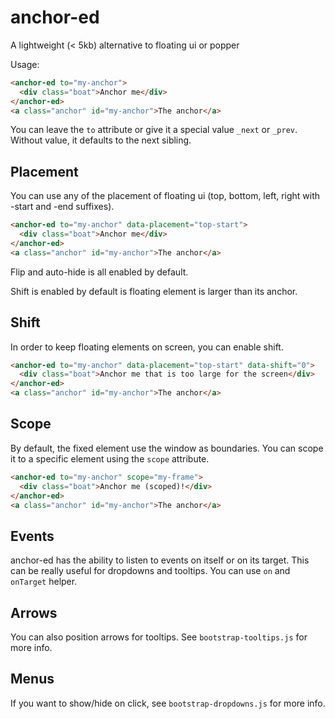 # anchor-ed

A lightweight (< 5kb) alternative to floating ui or popper

Usage:

```html
<anchor-ed to="my-anchor">
  <div class="boat">Anchor me</div>
</anchor-ed>
<a class="anchor" id="my-anchor">The anchor</a>
```

You can leave the `to` attribute or give it a special value `_next` or `_prev`.
Without value, it defaults to the next sibling.

## Placement

You can use any of the placement of floating ui (top, bottom, left, right with -start and -end suffixes).

```html
<anchor-ed to="my-anchor" data-placement="top-start">
  <div class="boat">Anchor me</div>
</anchor-ed>
<a class="anchor" id="my-anchor">The anchor</a>
```

Flip and auto-hide is all enabled by default.

Shift is enabled by default is floating element is larger than its anchor.

## Shift

In order to keep floating elements on screen, you can enable shift.

```html
<anchor-ed to="my-anchor" data-placement="top-start" data-shift="0">
  <div class="boat">Anchor me that is too large for the screen</div>
</anchor-ed>
<a class="anchor" id="my-anchor">The anchor</a>
```

## Scope

By default, the fixed element use the window as boundaries. You can scope it to a specific element
using the `scope` attribute.

```html
<anchor-ed to="my-anchor" scope="my-frame">
  <div class="boat">Anchor me (scoped)!</div>
</anchor-ed>
<a class="anchor" id="my-anchor">The anchor</a>
```

## Events

anchor-ed has the ability to listen to events on itself or on its target. This can be really
useful for dropdowns and tooltips. You can use `on` and `onTarget` helper.

## Arrows

You can also position arrows for tooltips. See `bootstrap-tooltips.js` for more info.

## Menus

If you want to show/hide on click, see `bootstrap-dropdowns.js` for more info.
